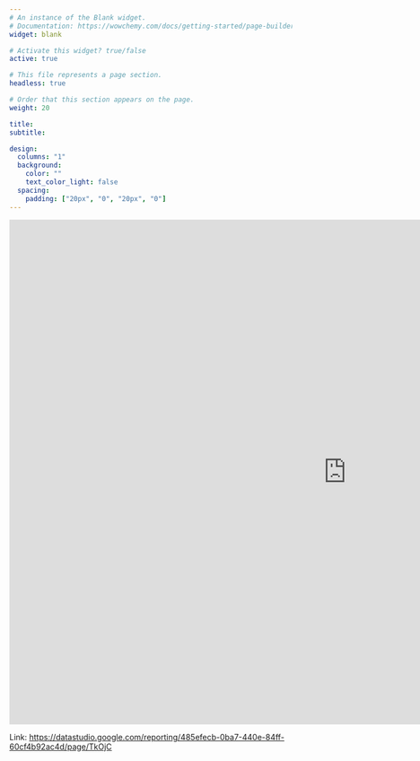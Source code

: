 ```yaml
---
# An instance of the Blank widget.
# Documentation: https://wowchemy.com/docs/getting-started/page-builder/
widget: blank

# Activate this widget? true/false
active: true

# This file represents a page section.
headless: true

# Order that this section appears on the page.
weight: 20

title: 
subtitle:

design:
  columns: "1"
  background:
    color: ""
    text_color_light: false
  spacing:
    padding: ["20px", "0", "20px", "0"]
---
```


<!--
https://datastudio.google.com/embed/reporting/485efecb-0ba7-440e-84ff-60cf4b92ac4d/page/TkOjC
-->

<iframe width="1200" height="900" src="https://datastudio.google.com/embed/reporting/485efecb-0ba7-440e-84ff-60cf4b92ac4d/page/TkOjC" frameborder="0" style="border:0" allowfullscreen></iframe>

Link: https://datastudio.google.com/reporting/485efecb-0ba7-440e-84ff-60cf4b92ac4d/page/TkOjC